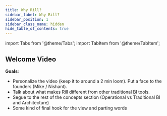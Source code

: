 ```yaml
---
title: Why Rill?
sidebar_label: Why Rill?
sidebar_position: 1
sidebar_class_name: hidden
hide_table_of_contents: true
---
```


import Tabs from '@theme/Tabs';
import TabItem from '@theme/TabItem';

## Welcome Video

**Goals**:
- Personalize the video (keep it to around a 2 min loom). Put a face to the founders (Mike / Nishant).
- Talk about what makes Rill different from other traditional BI tools.
- Segue to the rest of the concepts section (Operational vs Traditional BI and Architecture)
- Some kind of final hook for the view and parting words
